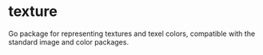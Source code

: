 # texture

Go package for representing textures and texel colors, compatible with the
standard image and color packages.
